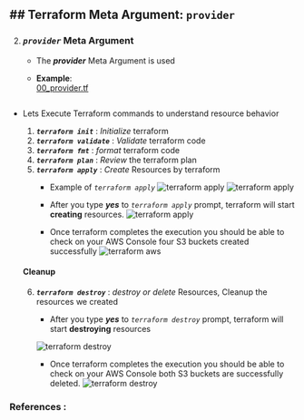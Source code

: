 ##  ## Terraform Meta Argument: `provider`

2. ### ***`provider`*** Meta Argument

    - The ***provider*** Meta Argument is used



    - **Example**:    
    [00_provider.tf](./00_provider.tf)
        ```hcl
        
        ```


- Lets Execute Terraform commands to understand resource behavior

    1. ***`terraform init`*** : *Initialize* terraform
    2. ***`terraform validate`*** : *Validate* terraform code
    3. ***`terraform fmt`*** : *format* terraform code
    4. ***`terraform plan`*** : *Review* the terraform plan
    5. ***`terraform apply`*** : *Create* Resources by terraform
        - Example of *`terraform apply`*
            ![terraform apply](./imgs/path.png)
            ![terraform apply](./imgs/path.png)


        - After you type ***yes*** to *`terraform apply`* prompt, terraform will start **creating** resources.
            ![terraform apply](./imgs/path.png)

        - Once terraform completes the execution you should be able to check on your AWS Console four S3 buckets created successfully
            ![terraform aws](./imgs/path.png)


    #### Cleanup 
 
    6. ***`terraform destroy`*** : *destroy or delete* Resources, Cleanup the resources we created
        - After you type ***yes*** to *`terraform destroy`* prompt, terraform will start **destroying** resources

        ![terraform destroy](./imgs/path.png)


        - Once terraform completes the execution you should be able to check on your AWS Console both S3 buckets are successfully deleted.
        ![terraform destroy](./imgs/path.png)

### References :
